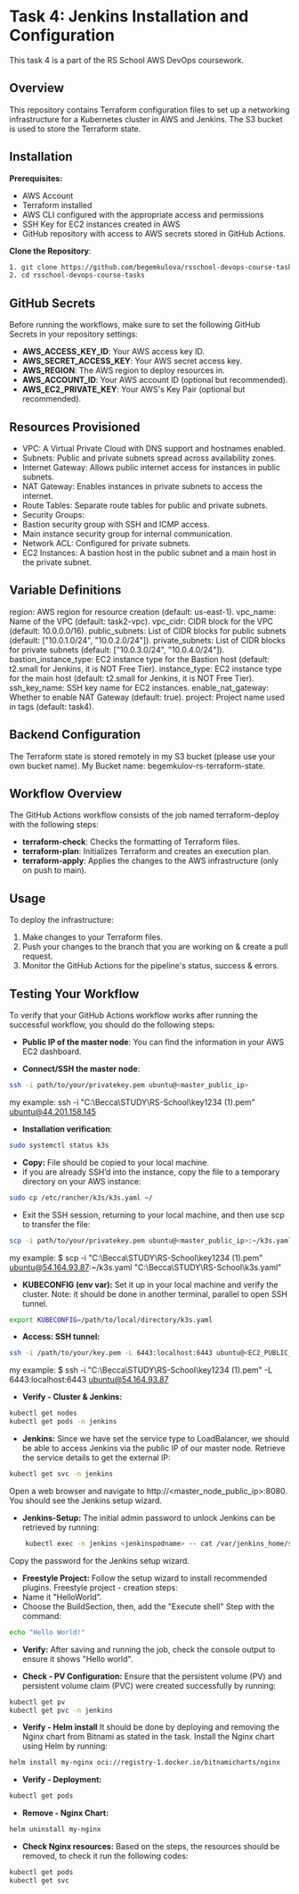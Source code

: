 # Task 4: Jenkins Installation and Configuration
This task 4 is a part of the RS School AWS DevOps coursework.

## Overview

This repository contains Terraform configuration files to set up a networking infrastructure for a Kubernetes cluster in AWS and Jenkins. The S3 bucket is used to store the Terraform state.

## Installation
**Prerequisites:**
- AWS Account
- Terraform installed
- AWS CLI configured with the appropriate access and permissions
- SSH Key for EC2 instances created in AWS
- GitHub repository with access to AWS secrets stored in GitHub Actions.

**Clone the Repository**:
```bash
1. git clone https://github.com/begemkulova/rsschool-devops-course-tasks.git
2. cd rsschool-devops-course-tasks
```

## GitHub Secrets
Before running the workflows, make sure to set the following GitHub Secrets in your repository settings:
- **AWS_ACCESS_KEY_ID**: Your AWS access key ID.
- **AWS_SECRET_ACCESS_KEY**: Your AWS secret access key.
- **AWS_REGION**: The AWS region to deploy resources in.
- **AWS_ACCOUNT_ID**: Your AWS account ID (optional but recommended). 
- **AWS_EC2_PRIVATE_KEY**: Your AWS's Key Pair (optional but recommended). 

## Resources Provisioned
- VPC: A Virtual Private Cloud with DNS support and hostnames enabled.
- Subnets: Public and private subnets spread across availability zones.
- Internet Gateway: Allows public internet access for instances in public subnets.
- NAT Gateway: Enables instances in private subnets to access the internet.
- Route Tables: Separate route tables for public and private subnets.
- Security Groups:
- Bastion security group with SSH and ICMP access.
- Main instance security group for internal communication.
- Network ACL: Configured for private subnets.
- EC2 Instances: A bastion host in the public subnet and a main host in the private subnet.

## Variable Definitions
region: AWS region for resource creation (default: us-east-1).
vpc_name: Name of the VPC (default: task2-vpc).
vpc_cidr: CIDR block for the VPC (default: 10.0.0.0/16).
public_subnets: List of CIDR blocks for public subnets (default: ["10.0.1.0/24", "10.0.2.0/24"]).
private_subnets: List of CIDR blocks for private subnets (default: ["10.0.3.0/24", "10.0.4.0/24"]).
bastion_instance_type: EC2 instance type for the Bastion host (default: t2.small for Jenkins, it is NOT Free Tier).
instance_type: EC2 instance type for the main host (default: t2.small for Jenkins, it is NOT Free Tier).
ssh_key_name: SSH key name for EC2 instances.
enable_nat_gateway: Whether to enable NAT Gateway (default: true).
project: Project name used in tags (default: task4).

## Backend Configuration
The Terraform state is stored remotely in my S3 bucket (please use your own bucket name).
My Bucket name: begemkulov-rs-terraform-state.

## Workflow Overview
The GitHub Actions workflow consists of the job named terraform-deploy with the following steps:
- **terraform-check**: Checks the formatting of Terraform files.
- **terraform-plan**: Initializes Terraform and creates an execution plan.
- **terraform-apply**: Applies the changes to the AWS infrastructure (only on push to main).

## Usage
To deploy the infrastructure:
1. Make changes to your Terraform files.
2. Push your changes to the branch that you are working on & create a pull request.
3. Monitor the GitHub Actions for the pipeline's status, success & errors.

## Testing Your Workflow
To verify that your GitHub Actions workflow works after running the successful workflow, you should do the following steps:

- **Public IP of the master node**:
You can find the information in your AWS EC2 dashboard.

- **Connect/SSH the master node**:

```bash
ssh -i path/to/your/privatekey.pem ubuntu@<master_public_ip>
```
my example: ssh -i "C:\Becca\STUDY\RS-School\key1234 (1).pem" ubuntu@44.201.158.145



- **Installation verification**:

```bash
sudo systemctl status k3s
```

- **Copy:**
File should be copied to your local machine.
- if you are already SSH’d into the instance, copy the file to a temporary directory on your AWS instance:

```bash
sudo cp /etc/rancher/k3s/k3s.yaml ~/
```

- Exit the SSH session, returning to your local machine, and then use scp to transfer the file:
```bash
scp -i path/to/your/privatekey.pem ubuntu@<master_public_ip>:~/k3s.yaml /path/to/local
```
my example: $ scp -i "C:\Becca\STUDY\RS-School\key1234 (1).pem" ubuntu@54.164.93.87:~/k3s.yaml "C:\Becca\STUDY\RS-School\k3s.yaml"


- **KUBECONFIG (env var):**
Set it up in your local machine and verify the cluster. Note: it should be done in another terminal, parallel to open SSH tunnel.

```bash
export KUBECONFIG=/path/to/local/directory/k3s.yaml
```


- **Access: SSH tunnel:**
```bash
ssh -i /path/to/your/key.pem -L 6443:localhost:6443 ubuntu@<EC2_PUBLIC_IP>
```
my example: $ ssh -i "C:\Becca\STUDY\RS-School\key1234 (1).pem"  -L 6443:localhost:6443 ubuntu@54.164.93.87

- **Verify - Cluster & Jenkins:**
```bash
kubectl get nodes
kubectl get pods -n jenkins
```

- **Jenkins:**
Since we have set the service type to LoadBalancer, we should be able to access Jenkins via the public IP of our master node.
Retrieve the service details to get the external IP:

```bash
kubectl get svc -n jenkins
```

Open a web browser and navigate to http://<master_node_public_ip>:8080. You should see the Jenkins setup wizard.

- **Jenkins-Setup:**
The initial admin password to unlock Jenkins can be retrieved by running:

```bash
    kubectl exec -n jenkins <jenkinspodname> -- cat /var/jenkins_home/secrets/initialAdminPassword
```

Copy the password for the Jenkins setup wizard.

- **Freestyle Project:**
Follow the setup wizard to install recommended plugins.
Freestyle project - creation steps:
- Name it "HelloWorld".
- Choose the BuildSection, then, add the "Execute shell" Step with the command:

```bash
echo "Hello World!"
```

- **Verify:**
After saving and running the job, check the console output to ensure it shows "Hello world".

- **Check - PV Configuration:**
Ensure that the persistent volume (PV) and persistent volume claim (PVC) were created successfully by running:

```bash
kubectl get pv
kubectl get pvc -n jenkins
```

- **Verify - Helm install**
It should be done by deploying and removing the Nginx chart from Bitnami as stated in the task. Install the Nginx chart using Helm by running:

```bash
helm install my-nginx oci://registry-1.docker.io/bitnamicharts/nginx
```

- **Verify - Deployment:**

```bash
kubectl get pods
```

- **Remove - Nginx Chart:**

```bash
helm uninstall my-nginx
```

- **Check Nginx resources:**
Based on the steps, the resources should be removed, to check it run the following codes:
```bash
kubectl get pods
kubectl get svc
```

